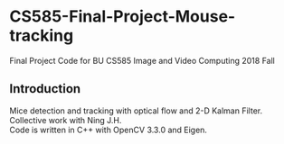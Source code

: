 # CS585-Final-Project-Mouse-tracking
Final Project Code for BU CS585 Image and Video Computing 2018 Fall <br>

## **Introduction**
Mice detection and tracking with optical flow and 2-D Kalman Filter.<br>
Collective work with Ning J.H. <br>
Code is written in C++ with OpenCV 3.3.0 and Eigen.
